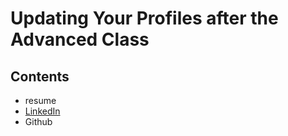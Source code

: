 # Updating Your Profiles after the Advanced Class

## Contents
- resume
- [LinkedIn](linkedin.md)
- Github
